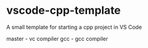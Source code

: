 # vscode-cpp-template

A small template for starting a cpp project in VS Code

master - vc compiler
gcc - gcc compiler
